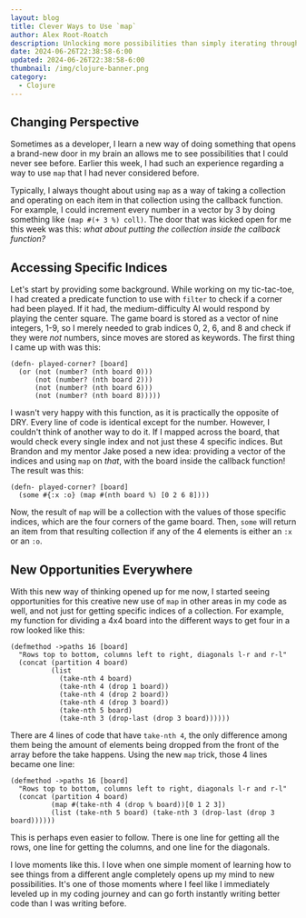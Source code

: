 ```yaml
---
layout: blog
title: Clever Ways to Use `map`
author: Alex Root-Roatch
description: Unlocking more possibilities than simply iterating through each item in a collection
date: 2024-06-26T22:38:58-6:00
updated: 2024-06-26T22:38:58-6:00
thumbnail: /img/clojure-banner.png
category:
  - Clojure
---
```


## Changing Perspective

Sometimes as a developer, I learn a new way of doing something that opens a brand-new door in my brain an allows me to see possibilities that I could never see before. Earlier this week, I had such an experience regarding a way to use `map` that I had never considered before. 

Typically, I always thought about using `map` as a way of taking a collection and operating on each item in that collection using the callback function. For example, I could increment every number in a vector by 3 by doing something like `(map #(+ 3 %) coll)`. The door that was kicked open for me this week was this: *what about putting the collection inside the callback function?* 

## Accessing Specific Indices

Let's start by providing some background. While working on my tic-tac-toe, I had created a predicate function to use with `filter` to check if a corner had been played. If it had, the medium-difficulty AI would respond by playing the center square. The game board is stored as a vector of nine integers, 1-9, so I merely needed to grab indices 0, 2, 6, and 8 and check if they were *not* numbers, since moves are stored as keywords. The first thing I came up with was this: 

```
(defn- played-corner? [board]
  (or (not (number? (nth board 0)))
      (not (number? (nth board 2)))
      (not (number? (nth board 6)))
      (not (number? (nth board 8)))))
```
I wasn't very happy with this function, as it is practically the opposite of DRY. Every line of code is identical except for the number. However, I couldn't think of another way to do it. If I mapped across the board, that would check every single index and not just these 4 specific indices. But Brandon and my mentor Jake posed a new idea: providing a vector of the indices and using `map` on *that*, with the board inside the callback function! The result was this: 

```
(defn- played-corner? [board]
  (some #{:x :o} (map #(nth board %) [0 2 6 8])))
```

Now, the result of `map` will be a collection with the values of those specific indices, which are the four corners of the game board. Then, `some` will return an item from that resulting collection if any of the 4 elements is either an `:x` or an `:o`. 

## New Opportunities Everywhere

With this new way of thinking opened up for me now, I started seeing opportunities for this creative new use of `map` in other areas in my code as well, and not just for getting specific indices of a collection. For example, my function for dividing a 4x4 board into the different ways to get four in a row looked like this: 

```
(defmethod ->paths 16 [board]
  "Rows top to bottom, columns left to right, diagonals l-r and r-l"
  (concat (partition 4 board)
          (list
            (take-nth 4 board)
            (take-nth 4 (drop 1 board))
            (take-nth 4 (drop 2 board))
            (take-nth 4 (drop 3 board))
            (take-nth 5 board)
            (take-nth 3 (drop-last (drop 3 board))))))
```

There are 4 lines of code that have `take-nth 4`, the only difference among them being the amount of elements being dropped from the front of the array before the take happens. Using the new `map` trick, those 4 lines became one line:

```
(defmethod ->paths 16 [board]
  "Rows top to bottom, columns left to right, diagonals l-r and r-l"
  (concat (partition 4 board)
          (map #(take-nth 4 (drop % board))[0 1 2 3])
          (list (take-nth 5 board) (take-nth 3 (drop-last (drop 3 board))))))
```
This is perhaps even easier to follow. There is one line for getting all the rows, one line for getting the columns, and one line for the diagonals.  

I love moments like this. I love when one simple moment of learning how to see things from a different angle completely opens up my mind to new possibilities. It's one of those moments where I feel like I immediately leveled up in my coding journey and can go forth instantly writing better code than I was writing before. 

